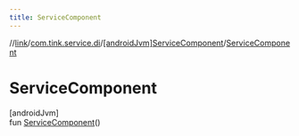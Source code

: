 ```yaml
---
title: ServiceComponent
---
```

//[link](../../../index.html)/[com.tink.service.di](../index.html)/[[androidJvm]ServiceComponent](index.html)/[ServiceComponent](-service-component.html)



# ServiceComponent



[androidJvm]\
fun [ServiceComponent](-service-component.html)()




